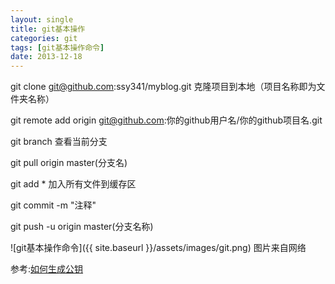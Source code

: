 ```yaml
---
layout: single
title: git基本操作
categories: git
tags: [git基本操作命令]
date: 2013-12-18
---
```


git clone git@github.com:ssy341/myblog.git  克隆项目到本地（项目名称即为文件夹名称）

git remote add origin git@github.com:你的github用户名/你的github项目名.git 

git branch 查看当前分支

git pull origin master(分支名) 

git add * 加入所有文件到缓存区

git commit -m "注释" 

git push -u origin master(分支名称)



![git基本操作命令]({{ site.baseurl }}/assets/images/git.png)
图片来自网络

参考:[如何生成公钥][genssh]


[genssh]: https://code.csdn.net/help/CSDN_Code/code_support/FAQ_2_3
